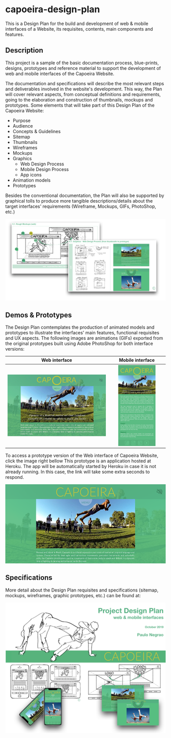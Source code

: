 # capoeira-design-plan
This is a Design Plan for the build and development of web & mobile interfaces of a Website, its requisites, contents, main components and features.

## Description
This project is a sample of the basic documentation process, blue-prints, designs, prototypes and reference material to support the development of web and mobile interfaces of the Capoeira Website.

The documentation and specifications will describe the most relevant steps and deliverables involved in the website's development. This way, the Plan will cover relevant aspects, from conceptual definitions and requirements, going to the elaboration and construction of thumbnails, mockups and prototypes. Some elements that will take part of this Design Plan of the Capoeira Website:

* Purpose
* Audience
* Concepts & Guidelines
* Sitemap
* Thumbnails
* Wireframes
* Mockups
* Graphics
  * Web Design Process
  * Mobile Design Process
  * App icons
* Animation models
* Prototypes

Besides the conventional documentation, the Plan will also be supported by graphical tolls to produce more tangible descriptions/details about the target interfaces' requirements (Wireframe, Mockups, GIFs, PhotoShop, etc.) 

![Capoeira Project Desciption](https://github.com/paulonegrao/capoeira-website/blob/master/images/project-description.png)

## Demos & Prototypes
The Design Plan comtemplates the production of animated models and prototypes to illustrate the  interfaces' main features, functional requisites and UX aspects. The following images are animations (GIFs) exported from the original prototypes built using Adobe PhotoShop for both interface versions:

| Web interface | Mobile interface |
| :-----------: | :--------------: |
| <img src="https://github.com/paulonegrao/capoeira-design-plan/blob/master/images/PauloNegrao_web_version.gif" alt="Web Interface" height="auto"/> | <img src="https://github.com/paulonegrao/capoeira-design-plan/blob/master/images/PauloNegrao_mobile_version.gif" alt="Mobile Interface" width="70%"/> |

To access a prototype version of the Web interface of Capoeira Website, click the image right bellow This prototype is an application hosted at Heroku. The app will be automatically started by Heroku in case it is not already running. In this case, the link will take some extra seconds to respond.

<div align=center>
    <a href="https://capoeira-website.herokuapp.com/">
        <img src="https://github.com/paulonegrao/capoeira-website/blob/master/images/capoeira-website-thumbnail.png" alt="Capoeira - Web Interface" width="650px" />
    </a>
</div>

## Specifications
More detail about the Design Plan requisites and specifications (sitemap, mockups, wireframes, graphic prototypes, etc.) can be found at:

[![Capoeira Design Plan](https://github.com/paulonegrao/capoeira-website/blob/master/images/project-design-plan.png)](https://github.com/paulonegrao/capoeira-design-plan/blob/master/PauloNegrao_Major_Project%20_Part_A.pdf)
